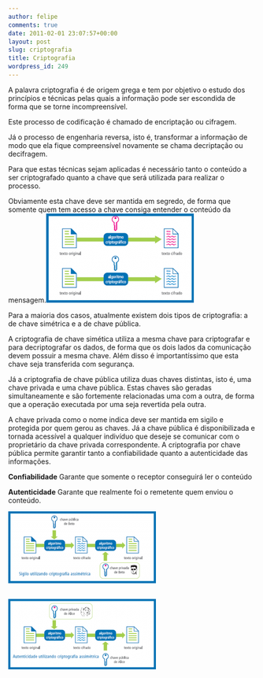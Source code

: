 ```yaml
---
author: felipe
comments: true
date: 2011-02-01 23:07:57+00:00
layout: post
slug: criptografia
title: Criptografia
wordpress_id: 249
---
```


A palavra criptografia é de origem grega e tem por objetivo o estudo dos princípios e técnicas pelas quais a informação pode ser escondida de forma que se torne incompreensível.


Este processo de codificação é chamado de encriptação ou cifragem.


Já o processo de engenharia reversa, isto é, transformar a informação de modo que ela fique compreensível novamente se chama decriptação ou decifragem.


Para que estas técnicas sejam aplicadas é necessário tanto o conteúdo a ser criptografado quanto a chave que será utilizada para realizar o processo.


Obviamente esta chave deve ser mantida em segredo, de forma que somente quem tem acesso a chave consiga entender o conteúdo da mensagem.[![](/images/criptografia/criptografia_01-300x181.png)](/images/criptografia/criptografia_01.png)

Para a maioria dos casos, atualmente existem dois tipos de criptografia: a de chave simétrica e a de chave pública.


A criptografia de chave simética utiliza a mesma chave para criptografar e para decriptografar os dados, de forma que os dois lados da comunicação devem possuir a mesma chave. Além disso é importantíssimo que esta chave seja transferida com segurança.


Já a criptografia de chave pública utiliza duas chaves distintas, isto é, uma chave privada e uma chave pública. Estas chaves são geradas simultaneamente e são fortemente relacionadas uma com a outra, de forma que a operação executada por uma seja revertida pela outra.


A chave privada como o nome indica deve ser mantida em sigilo e protegida por quem gerou as chaves. Já a chave pública é disponibilizada e tornada acessível a qualquer indivíduo que deseje se comunicar com o proprietário da chave privada correspondente.
A criptografia por chave pública permite garantir tanto a confiabilidade quanto a autenticidade das informações.


**Confiabilidade**
Garante que somente o receptor conseguirá ler o conteúdo

**Autenticidade**
Garante que realmente foi o remetente quem enviou o conteúdo.

[![](/images/criptografia/confidencialidade-300x146.png)](/images/criptografia/confidencialidade.png)


##


[![](/images/criptografia/autenticidade-300x143.png)](/images/criptografia/autenticidade.png)

